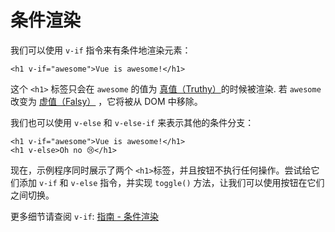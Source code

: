# 条件渲染

我们可以使用 `v-if` 指令来有条件地渲染元素：

```vue-html
<h1 v-if="awesome">Vue is awesome!</h1>
```

这个 `<h1>` 标签只会在 `awesome` 的值为 [真值（Truthy）](https://developer.mozilla.org/zh-CN/docs/Glossary/Truthy)的时候被渲染. 若 `awesome` 改变为 [虚值（Falsy）](https://developer.mozilla.org/zh-CN/docs/Glossary/Falsy) ，它将被从 DOM 中移除。

我们也可以使用 `v-else` 和 `v-else-if` 来表示其他的条件分支：

```vue-html
<h1 v-if="awesome">Vue is awesome!</h1>
<h1 v-else>Oh no 😢</h1>
```

现在，示例程序同时展示了两个 `<h1>`标签，并且按钮不执行任何操作。尝试给它们添加 `v-if` 和 `v-else` 指令，并实现 `toggle()` 方法，让我们可以使用按钮在它们之间切换。

更多细节请查阅 `v-if`: <a target="_blank" href="/guide/essentials/conditional.html">指南 - 条件渲染</a>
